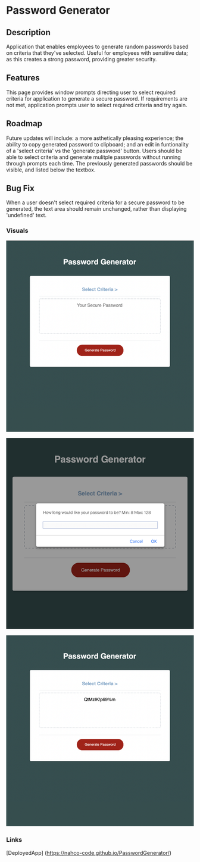 # Password Generator

## Description

Application that enables employees to generate random passwords based on criteria that they've selected. Useful for employees with sensitive data; as this creates a strong password, providing greater security.

## Features

This page provides window prompts directing user to select required criteria for application to generate a secure password. If requirements are not met, application prompts user to select required criteria and try again.

## Roadmap

Future updates will include: a more asthetically pleasing experience; the ability to copy generated password to clipboard; and an edit in funtionality of a 'select criteria' vs the 'generate password' button. Users should be able to select criteria and generate mulitple passwords without running through prompts each time. The previously generated passwords should be visible, and listed below the textbox.

## Bug Fix

When a user doesn't select required criteria for a secure password to be generated, the text area should remain unchanged, rather than displaying 'undefined' text.

### Visuals

![screenshotPageLoad](./assets/images/pageload.png)

![screenshotPrompts](./assets/images/promptDep.png)

![screenshotGeneratedPassword](./assets/images/generatedpassword.png)

### Links

[DeployedApp] (<https://nahco-code.github.io/PasswordGenerator/>)
